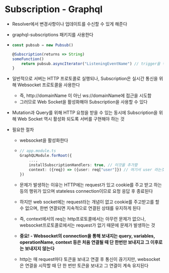 # Subscription - Graphql

- Resolver에서 변경사항이나 업데이트를 수신할 수 있게 해준다

- graphql-subscriptions 패키지를 사용한다

- ```typescript
  const pubsub = new Pubsub()
  
  @Subscription(returns => String)
  someFunction()
      return pubsub.asyncIterator("ListeningEventName") // trigger을 위한 argument
  }
  ```

- 일반적으로 서버는 HTTP 프로토콜로 실행되나, Subscription은 실시간 통신을 위해 Websocket 프로토콜을 사용한다

  - 즉, http://domainName 이 아닌 ws://domainName에 접근을 시도함
  - 그러므로 Web Socket을 활성화해야 Subscription을 사용할 수 있다

- Mutation과 Query를 위해 HTTP 요청을 받을 수 있는 동시에 Subscription을 위해 Web Socket 역시 활성화 되도록 서버를 구현해야 하는 것

- 필요한 절차

  - websocket을 활성화한다

  - ```typescript
    // app.module.ts
    GraphQLModule.forRoot({
        ...,
        installSubscriptionHandlers: true, // 이것을 추가함
        context: ({req}) => ({user: req["user"]}) // 여기서 user 라는것의 property를 읽을 수 없다고 출력될것임 - 그 이유는 아래에서 설명
    })
    ```

  - 문제가 발생하는 이유는 HTTP에는 request가 있고 cookie를 주고 받고 하는 등의 행위가 있으며 stateless connection이므로 요청 응답 후 종료된다

  - 하지만 web socket에는 request라는 개념이 없고 cookie를 주고받고를 할 수 없으며, 한번 연결되면 지속적으로 연결된 상태를 유지하게 된다

  - 즉, context에서의 req는 http프로토콜에서는 아무런 문제가 없으나, websocket프로토콜로에서는 request가 없기 때문에 문제가 발생하는 것

  - **중요! - Websocket의 connection을 통해 보내지는 query, variables, operationName, context 등은 처음 연결될 때 단 한번만 보내지고 그 이후로는 보내지지 않는다**

  - http는 매 request마다 토큰을 보내고 연결 후 통신이 끊기지만, websocket은 연결을 시작할 때 단 한 번만 토큰을 보내고 그 연결이 계속 유지된다


